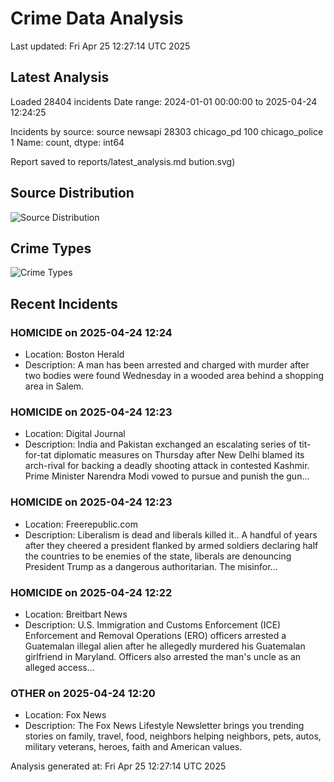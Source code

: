 # Crime Data Analysis
Last updated: Fri Apr 25 12:27:14 UTC 2025

## Latest Analysis

Loaded 28404 incidents
Date range: 2024-01-01 00:00:00 to 2025-04-24 12:24:25

Incidents by source:
source
newsapi           28303
chicago_pd          100
chicago_police        1
Name: count, dtype: int64

Report saved to reports/latest_analysis.md
bution.svg)

## Source Distribution
![Source Distribution](images/source_distribution.svg)

## Crime Types
![Crime Types](images/crime_types.svg)

## Recent Incidents

### HOMICIDE on 2025-04-24 12:24
- Location: Boston Herald
- Description: A man has been arrested and charged with murder after two bodies were found Wednesday in a wooded area behind a shopping area in Salem.


### HOMICIDE on 2025-04-24 12:23
- Location: Digital Journal
- Description: India and Pakistan exchanged an escalating series of tit-for-tat diplomatic measures on Thursday after New Delhi blamed its arch-rival for backing a deadly shooting attack in contested Kashmir.   Prime Minister Narendra Modi vowed to pursue and punish the gun…


### HOMICIDE on 2025-04-24 12:23
- Location: Freerepublic.com
- Description: Liberalism is dead and liberals killed it.. A handful of years after they cheered a president flanked by armed soldiers declaring half the countries to be enemies of the state, liberals are denouncing President Trump as a dangerous authoritarian. The misinfor…


### HOMICIDE on 2025-04-24 12:22
- Location: Breitbart News
- Description: U.S. Immigration and Customs Enforcement (ICE) Enforcement and Removal Operations (ERO) officers arrested a Guatemalan illegal alien after he allegedly murdered his Guatemalan girlfriend in Maryland. Officers also arrested the man's uncle as an alleged access…


### OTHER on 2025-04-24 12:20
- Location: Fox News
- Description: The Fox News Lifestyle Newsletter brings you trending stories on family, travel, food, neighbors helping neighbors, pets, autos, military veterans, heroes, faith and American values.

Analysis generated at: Fri Apr 25 12:27:14 UTC 2025
